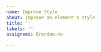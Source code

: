 ```yaml
---
name: Improve Style
about: Improve an element's style
title: ''
labels: ''
assignees: Brendon-He

---
```



